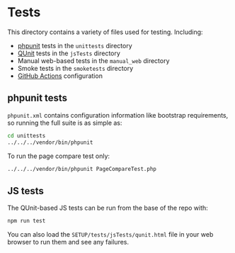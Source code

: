 # Tests

This directory contains a variety of files used for testing.
Including:
* [phpunit](https://phpunit.de/) tests in the `unittests` directory
* [QUnit](https://qunitjs.com/) tests in the `jsTests` directory
* Manual web-based tests in the `manual_web` directory
* Smoke tests in the `smoketests` directory
* [GitHub Actions](https://github.com/features/actions) configuration

## phpunit tests

`phpunit.xml` contains configuration information like bootstrap
requirements, so running the full suite is as simple as:
```bash
cd unittests
../../../vendor/bin/phpunit
```

To run the page compare test only:
```bash
../../../vendor/bin/phpunit PageCompareTest.php
```

## JS tests

The QUnit-based JS tests can be run from the base of the repo with:
```bash
npm run test
```

You can also load the `SETUP/tests/jsTests/qunit.html` file in your web browser
to run them and see any failures.
